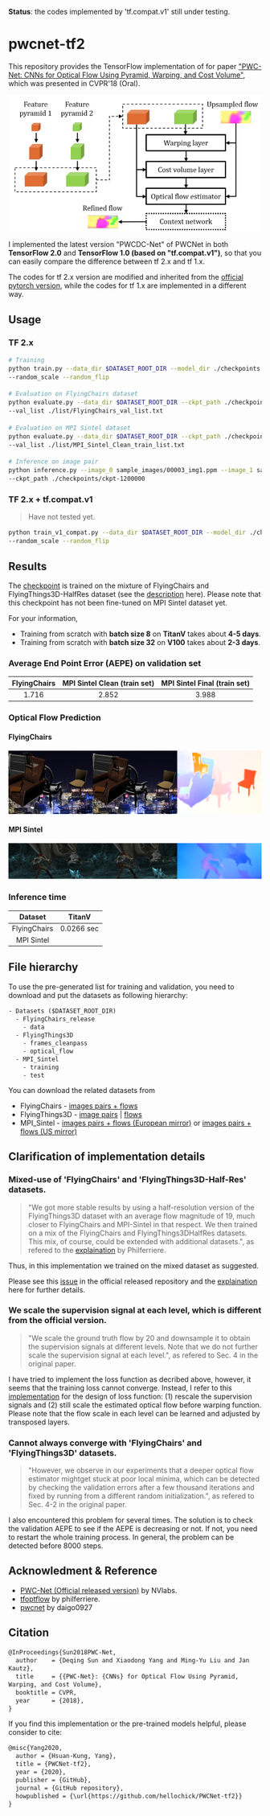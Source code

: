 **Status**: the codes implemented by 'tf.compat.v1' still under testing.

# pwcnet-tf2
This repository provides the TensorFlow implementation of for paper ["PWC-Net: CNNs for Optical Flow Using Pyramid, Warping, and Cost Volume"](https://arxiv.org/abs/1709.02371.pdf), which was presented in CVPR'18 (Oral). 

![](./sample_images/pwcnet_archi.png)

I implemented the latest version "PWCDC-Net" of PWCNet in both **TensorFlow 2.0** and **TensorFlow 1.0 (based on "tf.compat.v1")**, so that you can easily compare the difference between tf 2.x and tf 1.x.

The codes for tf 2.x version are modified and inherited from the [official pytorch version](https://github.com/NVlabs/PWC-Net/tree/master/PyTorch), while the codes for tf 1.x are implemented in a different way.

## Usage
### TF 2.x
```bash
# Training
python train.py --data_dir $DATASET_ROOT_DIR --model_dir ./checkpoints \
--random_scale --random_flip

# Evaluation on FlyingChairs dataset
python evaluate.py --data_dir $DATASET_ROOT_DIR --ckpt_path ./checkpoints/ckpt-1200000 \
--val_list ./list/FlyingChairs_val_list.txt

# Evaluation on MPI Sintel dataset
python evaluate.py --data_dir $DATASET_ROOT_DIR --ckpt_path ./checkpoints/ckpt-1200000 \
--val_list ./list/MPI_Sintel_Clean_train_list.txt

# Inference on image pair
python inference.py --image_0 sample_images/00003_img1.ppm --image_1 sample_images/00003_img2.ppm \
--ckpt_path ./checkpoints/ckpt-1200000 
```

### TF 2.x + tf.compat.v1
> Have not tested yet.

```bash
python train_v1_compat.py --data_dir $DATASET_ROOT_DIR --model_dir ./checkpoints \
--random_scale --random_flip
```

## Results
The [checkpoint](./checkpoints) is trained on the mixture of FlyingChairs and FlyingThings3D-HalfRes dataset (see the [description](#mixed-dataset) here). Please note that this checkpoint has not been fine-tuned on MPI Sintel dataset yet.

For your information,
- Training from scratch with **batch size 8** on **TitanV** takes about **4-5 days**. 
- Training from scratch with **batch size 32** on **V100** takes about **2-3 days**.

### Average End Point Error (AEPE) on validation set 

| FlyingChairs | MPI Sintel Clean (train set) | MPI Sintel Final (train set) |
|:----:|:----:|:-----:|
| 1.716 | 2.852 | 3.988 |

### Optical Flow Prediction
#### FlyingChairs
![](sample_images/00003_viz.png)

#### MPI Sintel
![](sample_images/clean_cave_2_frame_0042_viz.png)

### Inference time
| Dataset | TitanV |
|:----:|:----:|
| FlyingChairs | 0.0266 sec | 
| MPI Sintel | |

## File hierarchy
To use the pre-generated list for training and validation, you need to download and put the datasets as following hierarchy:
```
- Datasets ($DATASET_ROOT_DIR)
  - FlyingChairs_release
    - data
  - FlyingThings3D
    - frames_cleanpass
    - optical_flow
  - MPI_Sintel
    - training
    - test
```

You can download the related datasets from 
- FlyingChairs - [images pairs + flows](https://lmb.informatik.uni-freiburg.de/data/FlyingChairs/FlyingChairs.zip)
- FlyingThings3D - [image pairs](https://lmb.informatik.uni-freiburg.de/data/SceneFlowDatasets_CVPR16/Release_april16/data/FlyingThings3D/raw_data/flyingthings3d__frames_cleanpass.tar) | [flows](https://lmb.informatik.uni-freiburg.de/data/SceneFlowDatasets_CVPR16/Release_april16/data/FlyingThings3D/derived_data/flyingthings3d__optical_flow.tar.bz2)
- MPI_Sintel - [images pairs + flows (European mirror)](http://files.is.tue.mpg.de/sintel/MPI-Sintel-complete.zip) or [images pairs + flows (US mirror)](http://sintel.cs.washington.edu/MPI-Sintel-complete.zip)

## Clarification of implementation details
### Mixed-use of 'FlyingChairs' and 'FlyingThings3D-Half-Res' datasets. <a name="mixed-dataset"></a>
> "We got more stable results by using a half-resolution version of the FlyingThings3D dataset with an average flow magnitude of 19, much closer to FlyingChairs and MPI-Sintel in that respect. We then trained on a mix of the FlyingChairs and FlyingThings3DHalfRes datasets. This mix, of course, could be extended with additional datasets.", as refered to the [explaination](https://github.com/philferriere/tfoptflow#multisteps-learning-rate-schedule-) by Philferriere.

Thus, in this implementation we trained on the mixed dataset as suggested. 

Please see this [issue](https://github.com/NVlabs/PWC-Net/issues/44) in the official released repository and the [explaination](https://github.com/philferriere/tfoptflow#multisteps-learning-rate-schedule-) here for further details.

### We scale the supervision signal at each level, which is different from the official version.
>  "We scale the ground truth flow by 20 and downsample it to obtain the supervision signals at different levels. Note that we do not further scale the supervision signal at each level.", as refered to Sec. 4 in the original paper.

I have tried to implement the loss function as decribed above, however, it seems that the training loss cannot converge. Instead, I refer to this [implementation](https://github.com/philferriere/tfoptflow) for the design of loss function: (1) rescale the supervision signals and (2) still scale the estimated optical flow before warping function. Please note that the flow scale in each level can be learned and adjusted by transposed layers.

### Cannot always converge with 'FlyingChairs' and 'FlyingThings3D' datasets.
>  "However, we observe in our experiments that a deeper optical flow estimator mightget stuck at poor local minima, which can be detected by checking the validation errors after a few thousand iterations and fixed by running from a different random initialization.", as refered to Sec. 4-2 in the original paper.

I also encountered this problem for several times. The solution is to check the validation AEPE to see if the AEPE is decreasing or not. If not, you need to restart the whole training process. In general, the problem can be detected before 8000 steps.

## Acknowledment & Reference
- [PWC-Net (Official released version)](https://github.com/NVlabs/PWC-Net) by NVlabs.
- [tfoptflow](https://github.com/philferriere/tfoptflow) by philferriere.
- [pwcnet](https://github.com/daigo0927/pwcnet) by daigo0927

## Citation
```
@InProceedings{Sun2018PWC-Net,
  author    = {Deqing Sun and Xiaodong Yang and Ming-Yu Liu and Jan Kautz},
  title     = {{PWC-Net}: {CNNs} for Optical Flow Using Pyramid, Warping, and Cost Volume},
  booktitle = CVPR,
  year      = {2018},
}
```

If you find this implementation or the pre-trained models helpful, please consider to cite:
```
@misc{Yang2020,
  author = {Hsuan-Kung, Yang},
  title = {PWCNet-tf2},
  year = {2020},
  publisher = {GitHub},
  journal = {GitHub repository},
  howpublished = {\url{https://github.com/hellochick/PWCNet-tf2}}
}
```
